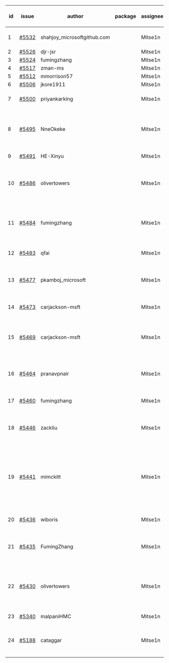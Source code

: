| id | issue | author | package | assignee | bot advice | created date of issue | target release date | date from target |
| ------ | ------ | ------ | ------ | ------ | ------ | ------ | ------ | :-----: |
| 1 | [#5532](https://github.com/Azure/sdk-release-request/issues/5532) | shahjoy_microsoftgithub.com |  | Mitse1n | Attention to inconsistent tag. | 09-25 | 10-25 |  |
| 2 | [#5526](https://github.com/Azure/sdk-release-request/issues/5526) | djr-jsr |  | Mitse1n | new issue. | 09-25 | 10-25 |  |
| 3 | [#5524](https://github.com/Azure/sdk-release-request/issues/5524) | fumingzhang |  | Mitse1n | new issue. | 09-24 | 10-24 |  |
| 4 | [#5517](https://github.com/Azure/sdk-release-request/issues/5517) | zman-ms |  | Mitse1n | new issue. | 09-24 | 10-25 |  |
| 5 | [#5512](https://github.com/Azure/sdk-release-request/issues/5512) | mmorrison57 |  | Mitse1n | new issue. | 09-18 | 10-25 |  |
| 6 | [#5506](https://github.com/Azure/sdk-release-request/issues/5506) | jkore1911 |  | Mitse1n | new issue. | 09-16 | 10-24 |  |
| 7 | [#5500](https://github.com/Azure/sdk-release-request/issues/5500) | priyankarking |  | Mitse1n | close to release date. | 09-13 | 09-27 | 0 |
| 8 | [#5495](https://github.com/Azure/sdk-release-request/issues/5495) | NneOkeke |  | Mitse1n | new comment. close to release date. FirstBeta. | 09-13 | 09-27 | 0 |
| 9 | [#5491](https://github.com/Azure/sdk-release-request/issues/5491) | HE-Xinyu |  | Mitse1n | new comment. | 09-13 | 10-24 |  |
| 10 | [#5486](https://github.com/Azure/sdk-release-request/issues/5486) | olivertowers |  | Mitse1n | close to release date. Attention to inconsistent tag. | 09-12 | 09-27 | 0 |
| 11 | [#5484](https://github.com/Azure/sdk-release-request/issues/5484) | fumingzhang |  | Mitse1n | close to release date. Attention to inconsistent tag. | 09-12 | 09-26 | 0 |
| 12 | [#5483](https://github.com/Azure/sdk-release-request/issues/5483) | qfai |  | Mitse1n | close to release date. | 09-12 | 09-26 | 0 |
| 13 | [#5477](https://github.com/Azure/sdk-release-request/issues/5477) | pkamboj_microsoft |  | Mitse1n | new comment. close to release date. | 09-10 | 09-26 | 0 |
| 14 | [#5473](https://github.com/Azure/sdk-release-request/issues/5473) | carjackson-msft |  | Mitse1n | close to release date. | 09-09 | 09-27 | 0 |
| 15 | [#5469](https://github.com/Azure/sdk-release-request/issues/5469) | carjackson-msft |  | Mitse1n | close to release date. Attention to inconsistent tag. | 09-09 | 09-27 | 0 |
| 16 | [#5464](https://github.com/Azure/sdk-release-request/issues/5464) | pranavpnair |  | Mitse1n | new comment. close to release date. | 09-06 | 09-27 | 0 |
| 17 | [#5460](https://github.com/Azure/sdk-release-request/issues/5460) | fumingzhang |  | Mitse1n | close to release date. | 09-02 | 09-26 | 0 |
| 18 | [#5446](https://github.com/Azure/sdk-release-request/issues/5446) | zackliu |  | Mitse1n | multi readme link! close to release date. | 08-26 | 09-26 | 0 |
| 19 | [#5441](https://github.com/Azure/sdk-release-request/issues/5441) | mimckitt |  | Mitse1n | new comment. close to release date. Attention to inconsistent tag. FirstGA. TypeSpec. | 08-22 | 09-27 | 0 |
| 20 | [#5436](https://github.com/Azure/sdk-release-request/issues/5436) | wiboris |  | Mitse1n | close to release date. | 08-22 | 09-27 | 0 |
| 21 | [#5435](https://github.com/Azure/sdk-release-request/issues/5435) | FumingZhang |  | Mitse1n | new comment. close to release date. | 08-22 | 09-26 | 0 |
| 22 | [#5430](https://github.com/Azure/sdk-release-request/issues/5430) | olivertowers |  | Mitse1n | new comment. close to release date. FirstGA. TypeSpec. | 08-19 | 09-27 | 0 |
| 23 | [#5340](https://github.com/Azure/sdk-release-request/issues/5340) | malpaniHMC |  | Mitse1n | new comment. | 07-18 | 08-23 |  |
| 24 | [#5188](https://github.com/Azure/sdk-release-request/issues/5188) | cataggar |  | Mitse1n | new comment. close to release date. | 05-08 | 09-26 | 0 |
